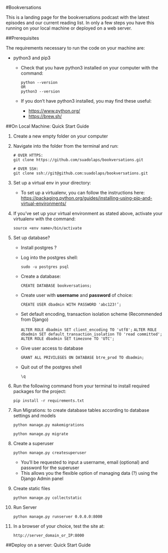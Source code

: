 #Bookversations

This is a landing page for the bookversations podcast with the latest episodes and our current reading list. In only a few steps you have this running on your local machine or deployed on a web server. 

##Prerequisites

The requirements necessary to run the code on your machine are:

- python3 and pip3

  - Check that you have python3 installed on your computer with the command: 

    ```
    python --version
    OR 
    python3 --version
    ```

  - If you don’t have python3 installed, you may find these useful: 

    - https://www.python.org/
    - https://brew.sh/

##On Local Machine: Quick Start Guide

1. Create a new empty folder on your computer

2. Navigate into the folder from the terminal and run: 

   ```
   # OVER HTTPS:
   git clone https://github.com/suadolaps/bookversations.git
   
   # OVER SSH:
   git clone ssh://git@github.com:suadolaps/bookversations.git
   ```

3. Set up a virtual env in your directory:

   - To set up a virtualenv, you can follow the instructions here: https://packaging.python.org/guides/installing-using-pip-and-virtual-environments/

4. If you’ve set up your virtual environment as stated above, activate your virtualenv with the command:

   `source <env name>/bin/activate`

5. Set up database?

   - Install postgres ?

   - Log into the postgres shell:

     `sudo -u postgres psql`

   - Create a database:

     `CREATE DATABASE bookversations;`

   - Create user with **username** and **password** of choice: 

     `CREATE USER dbadmin WITH PASSWORD 'abc123!’;`

   - Set default encoding, transaction isolation scheme (Recommended from Django)

     `ALTER ROLE dbadmin SET client_encoding TO 'utf8';`
     `ALTER ROLE dbadmin SET default_transaction_isolation TO 'read committed';`
     `ALTER ROLE dbadmin SET timezone TO 'UTC';`

   - Give user access to database

     `GRANT ALL PRIVILEGES ON DATABASE btre_prod TO dbadmin;`

   - Quit out of the postgres shell

     `\q`

6. Run the following command from your terminal to install required packages for the project:

   `pip install -r requirements.txt`

7. Run Migrations: to create database tables according to database settings and models

   `python manage.py makemigrations`

   `python manage.py migrate` 

8. Create a superuser

   `python manage.py createsuperuser`

   - You’ll be requested to input a username, email (optional) and password for the superuser
   - This allows you the flexible option of managing data (?) using the Django Admin panel

9. Create static files

   `python manage.py collectstatic`

10. Run Server

    `python manage.py runserver 0.0.0.0:8000`

11. In a browser of your choice, test the site at:

    `http://server_domain_or_IP:8000`

##Deploy on a server: Quick Start Guide

